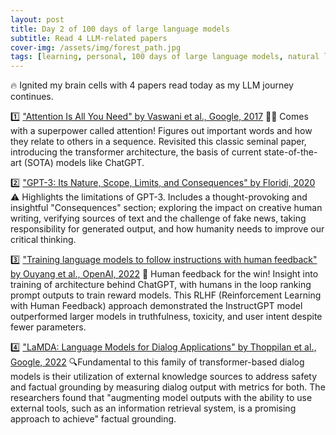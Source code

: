 ```yaml
---
layout: post
title: Day 2 of 100 days of large language models
subtitle: Read 4 LLM-related papers
cover-img: /assets/img/forest_path.jpg
tags: [learning, personal, 100 days of large language models, natural language processing, machine learning, artificial intelligence]
---
```

🔥 Ignited my brain cells with 4 papers read today as my LLM journey continues.

1️⃣ ["Attention Is All You Need" by Vaswani et al., Google, 2017](https://lnkd.in/dJb75DcB)
  🦸‍♂️ Comes with a superpower called attention! Figures out important words and how they relate to others in a sequence. Revisited this classic seminal paper, introducing the transformer architecture, the basis of current state-of-the-art (SOTA) models like ChatGPT.


2️⃣ ["GPT-3: Its Nature, Scope, Limits, and Consequences" by Floridi, 2020](https://lnkd.in/d337DECz)
  ⚠️ Highlights the limitations of GPT-3. Includes a thought-provoking and insightful "Consequences" section; exploring the impact on creative human writing, verifying sources of text and the challenge of fake news, taking responsibility for generated output, and how humanity needs to improve our critical thinking.


3️⃣ ["Training language models to follow instructions with human feedback" by Ouyang et al., OpenAI, 2022](https://lnkd.in/d2Anmt4H)
  💪 Human feedback for the win! Insight into training of architecture behind ChatGPT, with humans in the loop ranking prompt outputs to train reward models. This RLHF (Reinforcement Learning with Human Feedback) approach demonstrated the InstructGPT model outperformed larger models in truthfulness, toxicity, and user intent despite fewer parameters.


4️⃣ ["LaMDA: Language Models for Dialog Applications" by Thoppilan et al., Google, 2022](https://lnkd.in/dahf6tcy)
  🔍Fundamental to this family of transformer-based dialog models is their utilization of external knowledge sources to address safety and factual grounding by measuring dialog output with metrics for both. The researchers found that "augmenting model outputs with the ability to use external tools, such as an information retrieval system, is a promising approach to achieve" factual grounding.